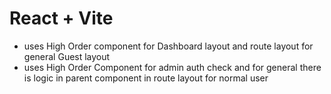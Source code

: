 # React + Vite

- uses High Order component for Dashboard layout and route layout for general Guest layout
- uses High Order Component for admin auth check and for general there is logic in parent component in route layout for normal user
